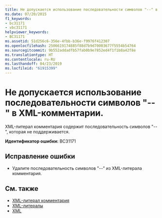 ```yaml
---
title: Не допускается использование последовательности символов "--" в XML-комментарии.
ms.date: 07/20/2015
f1_keywords:
- bc31171
- vbc31171
helpviewer_keywords:
- BC31171
ms.assetid: 51d256c6-356e-4fbb-b36e-f9976f412307
ms.openlocfilehash: 2506619174885f88d7b9d70003677f5554b54764
ms.sourcegitcommit: 9b552addadfb57fab0b9e7852ed4f1f1b8a42f8e
ms.translationtype: HT
ms.contentlocale: ru-RU
ms.lasthandoff: 04/23/2019
ms.locfileid: "61915399"
---
```

# <a name="character-sequence----is-not-allowed-in-an-xml-comment"></a>Не допускается использование последовательности символов "--" в XML-комментарии.
XML-литерал комментария содержит последовательность символов "--", которая не поддерживается.  
  
 **Идентификатор ошибки:** BC31171  
  
## <a name="to-correct-this-error"></a>Исправление ошибки  
  
- Удалите последовательность символов "--" из XML-литерала комментария.  
  
## <a name="see-also"></a>См. также

- [XML-литерал комментария](../../visual-basic/language-reference/xml-literals/xml-comment-literal.md)
- [XML-литералы](../../visual-basic/language-reference/xml-literals/index.md)
- [XML](../../visual-basic/programming-guide/language-features/xml/index.md)
